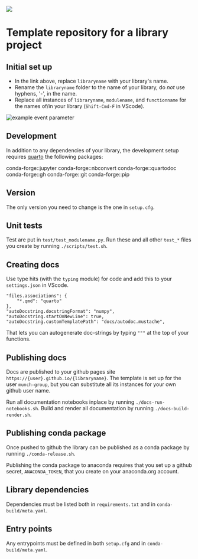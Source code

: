 
![](https://github.com/munch-group/libraryname/actions/workflows/quarto-publish.yml/badge.svg?event=push)

# Template repository for a library project

## Initial set up

- In the link above, replace `libraryname` with your library's name.
- Rename the `libraryname` folder to the name of your library, do *not* use hyphens, '-', in the name. 
- Replace all instances of `libraryname`, `modulename`, and `functionname` for the names of/in your library (`Shift-Cmd-F` in VScode). 

![example event parameter](https://github.com/munch-group/libraryname/actions/workflows/quarto-publish.yml/badge.svg?event=push)

## Development

In addition to any dependencies of your library, the development setup requires [quarto](https://quarto.org) the following packages:

conda-forge::jupyter
conda-forge::nbconvert
conda-forge::quartodoc 
conda-forge::gh
conda-forge::git
conda-forge::pip

## Version

The only version you need to change is the one in `setup.cfg`.

## Unit tests

Test are put in `test/test_modulename.py`. Run these and all other `test_*` files you create by running `./scripts/test.sh`.

## Creating docs

Use type hits (with the `typing` module) for code and add this to your `settings.json` in VScode.

```
"files.associations": {
    "*.qmd": "quarto"
},
"autoDocstring.docstringFormat": "numpy",
"autoDocstring.startOnNewLine": true,
"autoDocstring.customTemplatePath": "docs/autodoc.mustache",
```

That lets you can autogenerate doc-strings by typing `"""` at the top of your functions.

## Publishing docs

Docs are published to your github pages site `https://{user}.github.io/{libraryname}`. The template is set up for the user `munch-group`, but you can substitute all its instances for your own github user name.

Run all documentation notebooks inplace by running `./docs-run-notebooks.sh`. Build and render all documentation by running `./docs-build-render.sh`.

## Publishing conda package

Once pushed to github the library can be published as a conda package by running `./conda-release.sh`.

Publishing the conda package to anaconda requires that you set up a github secret, `ANACONDA_TOKEN`, that you create on your anaconda.org account.

## Library dependencies

Dependencies must be listed both in `requirements.txt` and in `conda-build/meta.yaml`.

## Entry points

Any entrypoints must be defined in both `setup.cfg` and in `conda-build/meta.yaml`.